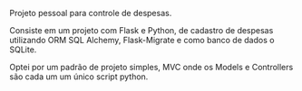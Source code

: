 Projeto pessoal para controle de despesas.

Consiste em um projeto com Flask e Python, de cadastro de despesas utilizando ORM SQL Alchemy, Flask-Migrate e como banco de dados o SQLite.

Optei por um padrão de projeto simples, MVC onde os Models e Controllers são cada um um único script python.
